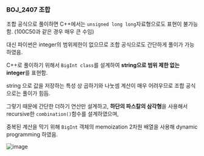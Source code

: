 ### BOJ_2407 조합

조합 공식으로 풀이하면 C++에서는 `unsigned long long`자료형으로도 표현이 불가능함. (100C50과 같은 경우 매우 큰 수임)

대신 파이썬은 integer의 범위제한이 없으므로 조합 공식으로도 간단하게 풀이가 가능하였음.

C++로 풀이하기 위해서 `BigInt class`를 설계하여 **string으로 범위 제한 없는 integer**를 표현함.

string 으로 값을 저장하는 특성 상 곱하기와 나눗셈 계산이 매우 어려우므로 조합 공식으로는 풀이가 힘듬.

그렇기 때문에 간단한 더하기 연산만 설계하고, **하단의 파스칼의 삼각형**을 사용해서 recursive한 `combination()`함수를 설계하였으며, 

중복된 계산을 막기 위해 `BigInt` 객체의 memoization 2차원 배열을 사용해 dynamic programming 하였음.

![image](https://user-images.githubusercontent.com/76643387/124358706-77350f00-dc5c-11eb-90d6-cf6efe0898f0.png)